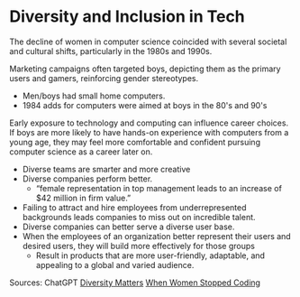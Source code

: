 # Diversity and Inclusion in Tech

The decline of women in computer science coincided with several societal and cultural shifts, particularly in the 1980s and 1990s. 

Marketing campaigns often targeted boys, depicting them as the primary users and gamers, reinforcing gender stereotypes.

- Men/boys had small home computers. 
- 1984 adds for computers were aimed at boys in the 80's and 90's

Early exposure to technology and computing can influence career choices. If boys are more likely to have hands-on experience with computers from a young age, they may feel more comfortable and confident pursuing computer science as a career later on. 

- Diverse teams are smarter and more creative
- Diverse companies perform better.
  - “female representation in top management leads to an increase of $42 million in firm value.”
- Failing to attract and hire employees from underrepresented backgrounds leads companies to miss out on incredible talent.
- Diverse companies can better serve a diverse user base.
- When the employees of an organization better represent their users and desired users, they will build more effectively for those groups
  - Result in products that are more user-friendly, adaptable, and appealing to a global and varied audience. 

Sources: ChatGPT 
[Diversity Matters](https://www.usatoday.com/story/tech/columnist/2015/07/21/why-diversity-matters-your-tech-company/30419871/)
[When Women Stopped Coding](https://www.npr.org/sections/money/2014/10/21/357629765/when-women-stopped-coding)